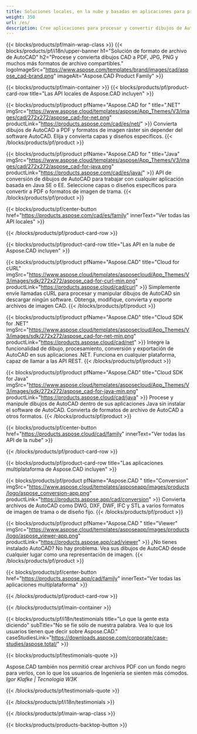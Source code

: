 ```yaml
---
title: Soluciones locales, en la nube y basadas en aplicaciones para procesar archivos de AutoCAD 
weight: 350
url: /es/
description: Cree aplicaciones para procesar y convertir dibujos de AutoCAD a través de API locales o SDK basados en la nube. Utilice aplicaciones multiplataforma para renderizar o convertir archivos de AutoCAD.
---
```


{{< blocks/products/pf/main-wrap-class >}}
{{< blocks/products/pf/i18n/upper-banner h1="Solución de formato de archivo de AutoCAD" h2="Procese y convierta dibujos CAD a PDF, JPG, PNG y muchos más formatos de archivo compartibles." logoImageSrc="https://www.aspose.com/templates/brand/images/cad/aspose_cad-brand.png" imageAlt="Aspose.CAD Product Family" >}}

{{< blocks/products/pf/main-container >}}
{{< blocks/products/pf/product-card-row title="Las API locales de Aspose.CAD incluyen" >}}

{{< blocks/products/pf/product pfName="Aspose.CAD for " title=".NET" imgSrc="https://www.aspose.cloud/templates/aspose/App_Themes/V3/images/cad/272x272/aspose_cad-for-net.png" productLink="https://products.aspose.com/cad/es/net/" >}}
Convierta dibujos de AutoCAD a PDF y formatos de imagen ráster sin depender del software AutoCAD. Elija y convierta capas y diseños específicos.
{{< /blocks/products/pf/product >}}

{{< blocks/products/pf/product pfName="Aspose.CAD for " title="Java" imgSrc="https://www.aspose.cloud/templates/aspose/App_Themes/V3/images/cad/272x272/aspose_cad-for-java.png" productLink="https://products.aspose.com/cad/es/java/" >}}
API de conversión de dibujos de AutoCAD para trabajar con cualquier aplicación basada en Java SE o EE. Seleccione capas o diseños específicos para convertir a PDF o formatos de imagen de trama.
{{< /blocks/products/pf/product >}}

{{< blocks/products/pf/center-button href="https://products.aspose.com/cad/es/family" innerText="Ver todas las API locales" >}}

{{< /blocks/products/pf/product-card-row >}}

{{< blocks/products/pf/product-card-row title="Las API en la nube de Aspose.CAD incluyen" >}}

{{< blocks/products/pf/product pfName="Aspose.CAD" title="Cloud for cURL" imgSrc="https://www.aspose.cloud/templates/asposecloud/App_Themes/V3/images/sdk/272x272/aspose_cad-for-curl-min.png" productLink="https://products.aspose.cloud/cad/curl" >}}
Simplemente envíe llamadas cURL para procesar y manipular dibujos de AutoCAD sin descargar ningún software. Obtenga, modifique, convierta y exporte archivos de imagen CAD.
{{< /blocks/products/pf/product >}}

{{< blocks/products/pf/product pfName="Aspose.CAD" title="Cloud SDK for .NET" imgSrc="https://www.aspose.cloud/templates/asposecloud/App_Themes/V3/images/sdk/272x272/aspose_cad-for-net-min.png" productLink="https://products.aspose.cloud/cad/net" >}}
Integre la funcionalidad de dibujo, procesamiento, conversión y exportación de AutoCAD en sus aplicaciones .NET. Funciona en cualquier plataforma, capaz de llamar a las API REST.
{{< /blocks/products/pf/product >}}

{{< blocks/products/pf/product pfName="Aspose.CAD" title="Cloud SDK for Java" imgSrc="https://www.aspose.cloud/templates/asposecloud/App_Themes/V3/images/sdk/272x272/aspose_cad-for-java-min.png" productLink="https://products.aspose.cloud/cad/java" >}}
Procese y manipule dibujos de AutoCAD dentro de sus aplicaciones Java sin instalar el software de AutoCAD. Convierta de formatos de archivo de AutoCAD a otros formatos.
{{< /blocks/products/pf/product >}}

{{< blocks/products/pf/center-button href="https://products.aspose.cloud/cad/family" innerText="Ver todas las API de la nube" >}}

{{< /blocks/products/pf/product-card-row >}}

{{< blocks/products/pf/product-card-row title="Las aplicaciones multiplataforma de Aspose.CAD incluyen" >}}

{{< blocks/products/pf/product pfName="Aspose.CAD " title="Conversion" imgSrc="https://www.aspose.cloud/templates/asposeapp/images/products/logo/aspose_conversion-app.png" productLink="https://products.aspose.app/cad/conversion" >}}
Convierta archivos de AutoCAD como DWG, DXF, DWF, IFC y STL a varios formatos de imagen de trama o de diseño fijo.
{{< /blocks/products/pf/product >}}

{{< blocks/products/pf/product pfName="Aspose.CAD " title="Viewer" imgSrc="https://www.aspose.cloud/templates/asposeapp/images/products/logo/aspose_viewer-app.png" productLink="https://products.aspose.app/cad/viewer" >}}
¿No tienes instalado AutoCAD? No hay problema. Vea sus dibujos de AutoCAD desde cualquier lugar como una representación de imagen. 
{{< /blocks/products/pf/product >}}

{{< blocks/products/pf/center-button href="https://products.aspose.app/cad/family" innerText="Ver todas las aplicaciones multiplataforma" >}}

{{< /blocks/products/pf/product-card-row >}}

{{< /blocks/products/pf/main-container >}}

{{< blocks/products/pf/i18n/testimonials title="Lo que la gente esta diciendo" subTitle="No se fíe sólo de nuestra palabra. Vea lo que los usuarios tienen que decir sobre Aspose.CAD." caseStudiesLink="https://downloads.aspose.com/corporate/case-studies/aspose.total/" >}}

{{< blocks/products/pf/testimonials-quote >}}
<p class="first">
 Aspose.CAD también nos permitió crear archivos PDF con un fondo negro para verlos, con lo que los usuarios de Ingeniería se sienten más cómodos.
 <em>
  Igor Klafke | Tecnología W3K
 </em>
</p>

{{< /blocks/products/pf/testimonials-quote >}}

{{< /blocks/products/pf/i18n/testimonials >}}

{{< /blocks/products/pf/main-wrap-class >}}

{{< blocks/products/products-backtop-button >}}